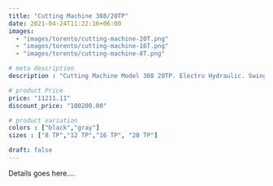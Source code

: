 ```yaml
---
title: "Cutting Machine 308/20TP"
date: 2021-04-24T11:22:16+06:00
images: 
  - "images/torento/cutting-machine-20T.png"
  - "images/torento/cutting-machine-16T.png"
  - "images/torento/cutting-machine-8T.png"

# meta description
description : "Cutting Machine Model 308 20TP. Electro Hydraulic. Swing Arm Clicking 20 Ton."

# product Price
price: "11211.11"
discount_price: "100200.00"

# product variation
colors : ["black","gray"]
sizes : ["8 TP","12 TP","16 TP", "20 TP"]

draft: false
---
```


Details goes here....